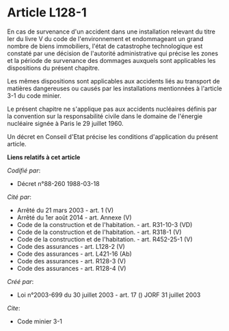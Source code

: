 # Article L128-1

En cas de survenance d'un accident dans une installation relevant du titre Ier du livre V du code de l'environnement et
endommageant un grand nombre de biens immobiliers, l'état de catastrophe technologique est constaté par une décision de
l'autorité administrative qui précise les zones et la période de survenance des dommages auxquels sont applicables les
dispositions du présent chapitre.

Les mêmes dispositions sont applicables aux accidents liés au transport de matières dangereuses ou causés par les
installations mentionnées à l'article 3-1 du code minier.

Le présent chapitre ne s'applique pas aux accidents nucléaires définis par la convention sur la responsabilité civile dans le
domaine de l'énergie nucléaire signée à Paris le 29 juillet 1960.

Un décret en Conseil d'Etat précise les conditions d'application du présent article.

**Liens relatifs à cet article**

_Codifié par_:

  - Décret n°88-260 1988-03-18

_Cité par_:

  - Arrêté du 21 mars 2003 - art. 1 (V)
  - Arrêté du 1er août 2014 - art. Annexe (V)
  - Code de la construction et de l'habitation. - art. R31-10-3 (VD)
  - Code de la construction et de l'habitation. - art. R318-1 (V)
  - Code de la construction et de l'habitation. - art. R452-25-1 (V)
  - Code des assurances - art. L128-2 (V)
  - Code des assurances - art. L421-16 (Ab)
  - Code des assurances - art. R128-3 (V)
  - Code des assurances - art. R128-4 (V)

_Créé par_:

  - Loi n°2003-699 du 30 juillet 2003 - art. 17 () JORF 31 juillet 2003

_Cite_:

  - Code minier 3-1
